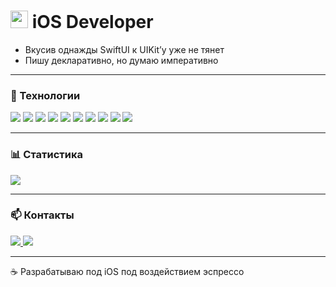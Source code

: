#  <img src="https://developer.apple.com/assets/elements/icons/swift/swift-64x64_2x.png" width="28"/> iOS Developer


- Вкусив однажды SwiftUI к UIKit’у уже не тянет  
- Пишу декларативно, но думаю императивно



---
### 🧰 Технологии
<p>
  <img src="https://img.shields.io/badge/Swift-F05138?style=for-the-badge&logo=swift&logoColor=white"/>
  <img src="https://img.shields.io/badge/Xcode-147EFB?style=for-the-badge&logo=xcode&logoColor=white"/>
  <img src="https://img.shields.io/badge/SwiftUI-1D4ED8?style=for-the-badge&logo=swift&logoColor=white"/>
  <img src="https://img.shields.io/badge/Combine-222222?style=for-the-badge&logo=apple&logoColor=white"/>
  <img src="https://img.shields.io/badge/UIKit-2396F3?style=for-the-badge&logo=apple&logoColor=white"/>
  <img src="https://img.shields.io/badge/CoreData-6E4C41?style=for-the-badge"/>
  <img src="https://img.shields.io/badge/Alamofire-7C3AED?style=for-the-badge&logo=swift&logoColor=white"/>
  <img src="https://img.shields.io/badge/async/await-333333?style=for-the-badge&logo=swift&logoColor=white"/>
  <img src="https://img.shields.io/badge/OpenAPI-4B9C4B?style=for-the-badge&logo=openapiinitiative&logoColor=white"/>
  <img src="https://img.shields.io/badge/Swagger-85EA2D?style=for-the-badge&logo=swagger&logoColor=black"/>
</p>

---


### 📊 Статистика
<p align="leading">
  <img src="https://github-profile-summary-cards.vercel.app/api/cards/stats?username=vaskhan&theme=transparent" />
</p>


---

### 📫 Контакты
<p>
  <a href="https://t.me/Vas_Khan">
    <img src="https://img.shields.io/badge/Telegram-26A5E4?style=for-the-badge&logo=telegram&logoColor=white" />
  </a>
  <a href="mailto:ya-v.khanin@yandex.ru">
    <img src="https://img.shields.io/badge/Email-F3F3F3?style=for-the-badge&logo=gmail&logoColor=black" />
  </a>
</p>

---

<div align="leading">

☕ Разрабатываю под iOS под воздействием эспрессо

</div>
